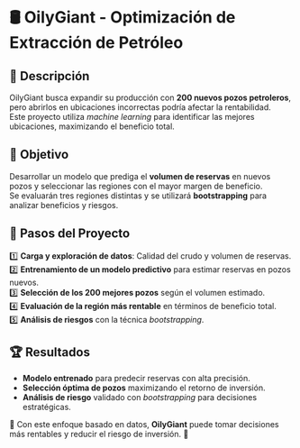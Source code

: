 # 🛢️ OilyGiant - Optimización de Extracción de Petróleo  

## 🚀 Descripción  

OilyGiant busca expandir su producción con **200 nuevos pozos petroleros**, pero abrirlos en ubicaciones incorrectas podría afectar la rentabilidad.  
Este proyecto utiliza *machine learning* para identificar las mejores ubicaciones, maximizando el beneficio total.  

## 🎯 Objetivo  

Desarrollar un modelo que prediga el **volumen de reservas** en nuevos pozos y seleccionar las regiones con el mayor margen de beneficio.  
Se evaluarán tres regiones distintas y se utilizará **bootstrapping** para analizar beneficios y riesgos.  

## 📌 Pasos del Proyecto  

1️⃣ **Carga y exploración de datos**: Calidad del crudo y volumen de reservas.  
2️⃣ **Entrenamiento de un modelo predictivo** para estimar reservas en pozos nuevos.  
3️⃣ **Selección de los 200 mejores pozos** según el volumen estimado.  
4️⃣ **Evaluación de la región más rentable** en términos de beneficio total.  
5️⃣ **Análisis de riesgos** con la técnica *bootstrapping*.  

## 🏆 Resultados  

- **Modelo entrenado** para predecir reservas con alta precisión.  
- **Selección óptima de pozos** maximizando el retorno de inversión.  
- **Análisis de riesgo** validado con *bootstrapping* para decisiones estratégicas.  

📌 Con este enfoque basado en datos, **OilyGiant** puede tomar decisiones más rentables y reducir el riesgo de inversión. 🚀  
